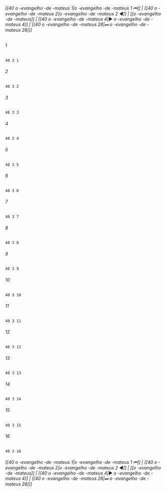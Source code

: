 
###### [[40 o -evangelho -de -mateus 1|o -evangelho -de -mateus 1 ⏮]] | [[40 o -evangelho -de -mateus 2|o -evangelho -de -mateus 2 ◀]] | [[o -evangelho -de -mateus]] | [[40 o -evangelho -de -mateus 4|▶ o -evangelho -de -mateus 4]] | [[40 o -evangelho -de -mateus 28|⏭ o -evangelho -de -mateus 28|]]

###### 1
``` verse
40 3 1 
```
###### 2
``` verse
40 3 2 
```
###### 3
``` verse
40 3 3 
```
###### 4
``` verse
40 3 4 
```
###### 5
``` verse
40 3 5 
```
###### 6
``` verse
40 3 6 
```
###### 7
``` verse
40 3 7 
```
###### 8
``` verse
40 3 8 
```
###### 9
``` verse
40 3 9 
```
###### 10
``` verse
40 3 10 
```
###### 11
``` verse
40 3 11 
```
###### 12
``` verse
40 3 12 
```
###### 13
``` verse
40 3 13 
```
###### 14
``` verse
40 3 14 
```
###### 15
``` verse
40 3 15 
```
###### 16
``` verse
40 3 16 
```

###### [[40 o -evangelho -de -mateus 1|o -evangelho -de -mateus 1 ⏮]] | [[40 o -evangelho -de -mateus 2|o -evangelho -de -mateus 2 ◀]] | [[o -evangelho -de -mateus]] | [[40 o -evangelho -de -mateus 4|▶ o -evangelho -de -mateus 4]] | [[40 o -evangelho -de -mateus 28|⏭ o -evangelho -de -mateus 28|]]

